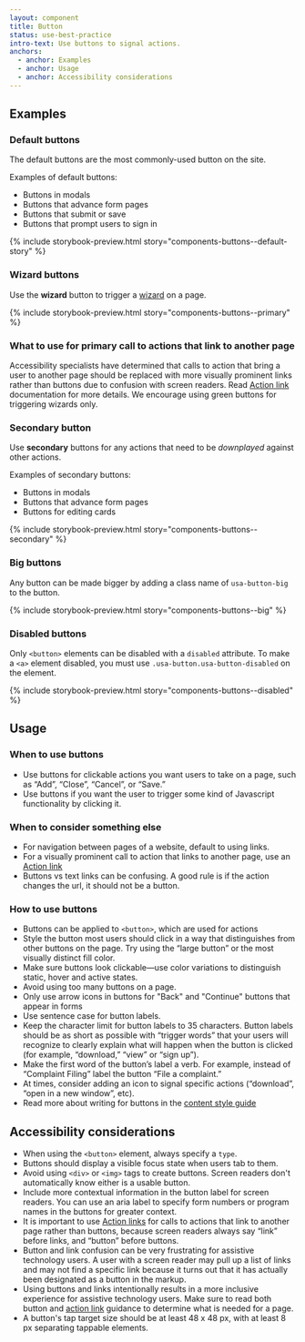 ```yaml
---
layout: component
title: Button
status: use-best-practice
intro-text: Use buttons to signal actions.
anchors:
  - anchor: Examples
  - anchor: Usage
  - anchor: Accessibility considerations
---
```


## Examples

### Default buttons

The default buttons are the most commonly-used button on the site.

Examples of default buttons:
- Buttons in modals
- Buttons that advance form pages 
- Buttons that submit or save
- Buttons that prompt users to sign in 

{% include storybook-preview.html story="components-buttons--default-story" %}

### Wizard buttons

Use the **wizard** button to trigger a [wizard](https://design.va.gov/patterns/wizards) on a page.

{% include storybook-preview.html story="components-buttons--primary" %}

### What to use for primary call to actions that link to another page 
Accessibility specialists have determined that calls to action that bring a user to another page should be replaced with more visually prominent links rather than buttons due to confusion with screen readers. Read [Action link](https://design.va.gov/experimental-design/action_links) documentation for more details. We encourage using green buttons for triggering wizards only. 

### Secondary button

Use **secondary** buttons for any actions that need to be _downplayed_ against other actions.

Examples of secondary buttons:
* Buttons in modals 
* Buttons that advance form pages 
* Buttons for editing cards

{% include storybook-preview.html story="components-buttons--secondary" %}

### Big buttons

Any button can be made bigger by adding a class name of `usa-button-big` to the button.

{% include storybook-preview.html story="components-buttons--big" %}

### Disabled buttons

Only `<button>` elements can be disabled with a `disabled` attribute. To make a `<a>` element disabled, you must use `.usa-button.usa-button-disabled` on the element.

{% include storybook-preview.html story="components-buttons--disabled" %}

## Usage

### When to use buttons

* Use buttons for clickable actions you want users to take on a page, such as “Add”, “Close”, “Cancel”, or “Save.”
* Use buttons if you want the user to trigger some kind of Javascript functionality by clicking it.

### When to consider something else
* For navigation between pages of a website, default to using links.
* For a visually prominent call to action that links to another page, use an [Action link](https://design.va.gov/experimental-design/action_links)
* Buttons vs text links can be confusing. A good rule is if the action changes the url, it should not be a button.

### How to use buttons
* Buttons can be applied to `<button>`, which are used for actions
* Style the button most users should click in a way that distinguishes from other buttons on the page. Try using the “large button” or the most visually distinct fill color.
* Make sure buttons look clickable—use color variations to distinguish static, hover and active states.
* Avoid using too many buttons on a page.
* Only use  arrow icons  in buttons for "Back" and "Continue" buttons that appear in forms 
* Use sentence case for button labels.
* Keep the character limit for button labels to 35 characters. Button labels should be as short as possible with “trigger words” that your users will recognize to clearly explain what will happen when the button is clicked (for example, “download,” “view” or “sign up”). 
* Make the first word of the button’s label a verb. For example, instead of “Complaint Filing” label the button “File a complaint.”
* At times, consider adding an icon to signal specific actions (“download”, “open in a new window”, etc).
* Read more about writing for buttons in the [content style guide](https://design.va.gov/content-style-guide/button-labels)

## Accessibility considerations

* When using the `<button>` element, always specify a `type`.
* Buttons should display a visible focus state when users tab to them.
* Avoid using `<div>` or `<img>` tags to create buttons. Screen readers don't automatically know either is a usable button.
* Include more contextual information in the button label for screen readers. You can use an aria label to specify form numbers or program names in the buttons for greater context. 
* It is important to use [Action links](https://design.va.gov/experimental-design/action_links) for calls to actions that link to another page rather than buttons, because screen readers always say “link” before links, and “button” before buttons. 
* Button and link confusion can be very frustrating for assistive technology users. A user with a screen reader may pull up a list of links and may not find a specific link because it turns out that it has actually been designated as a button in the markup. 
* Using buttons and links intentionally results in a more inclusive experience for assistive technology users. Make sure to read both button and [action link](https://design.va.gov/experimental-design/action_links) guidance to determine what is needed for a page. 
* A button's tap target size should be at least 48 x 48 px, with at least 8 px separating tappable elements. 
